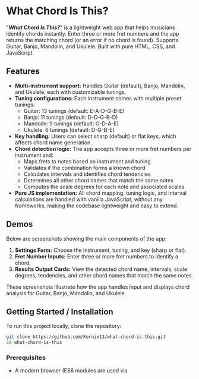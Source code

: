 # What Chord Is This?

"**_What Chord Is This?_**" is a lightweight web app that helps musicians identify chords instantly. Enter three or more fret numbers and the app returns the matching chord (or an error if no chord is found). Supports Guitar, Banjo, Mandolin, and Ukulele. Built with pure HTML, CSS, and JavaScript.

## Features

- **Multi-instrument support:** Handles Guitar (default), Banjo, Mandolin, and Ukulele, each with customizable tunings.
- **Tuning configurations:** Each instrument comes with multiple preset tunings:
  - Guitar: 13 tunings (default: E-A-D-G-B-E)
  - Banjo: 11 tunings (default: D-D-G-B-D)
  - Mandolin: 9 tunings (default: G-D-A-E)
  - Ukulele: 6 tunings (default: D-G-B-E)
- **Key handling:** Users can select sharp (default) or flat keys, which affects chord name generation.
- **Chord detection logic:** The app accepts three or more fret numbers per instrument and:
  - Maps frets to notes based on instrument and tuning
  - Validates if the combination forms a known chord
  - Calculates intervals and identifies chord tendencies
  - Determines all other chord names that match the same notes
  - Computes the scale degrees for each note and associated scales
- **Pure JS implementation:** All chord mapping, tuning logic, and interval calculations are handled with vanilla JavaScript, without any frameworks, making the codebase lightweight and easy to extend.

## Demos

Below are screenshots showing the main components of the app:

1. **Settings Form:** Choose the instrument, tuning, and key (sharp or flat).
2. **Fret Number Inputs:** Enter three or more fret numbers to identify a chord.
3. **Results Output Cards:** View the detected chord name, intervals, scale degrees, tendencies, and other chord names that match the same notes.

These screenshots illustrate how the app handles input and displays chord analysis for Guitar, Banjo, Mandolin, and Ukulele.

<!-- Add shot of both forms and results cards -->

## Getting Started / Installation

To run this project locally, clone the repository:

```sh
git clone https://github.com/Kernix13/what-chord-is-this.git
cd what-chord-is-this
```

### Prerequisites

- A modern browser (ES6 modules are used via <script type="module">)
- For local testing, a simple server is recommended to avoid CORS issues (opening index.html directly may work in some browsers).

### Running Locally

If you’re using VS Code, the easiest way is with the Live Server extension:

- Open the project folder in VS Code.
- Right-click index.html → Open with Live Server.

> ⚠️ If you’re not using VS Code/Live Server, you can still run a local server with:

Python (if installed):

```sh
python3 -m http.server
```

Node.js:

```sh
npx http-server .
```

Then open the server URL in your browser (e.g., http://localhost:8000).

## Notes

- The project uses ES6 modules (`<script type="module">`), so it requires a modern browser.
- Opening index.html directly may work in some browsers, but a local server avoids potential CORS restrictions.

## Usage

1. Click **Show Settings** to select the instrument (default: Guitar), tuning (default: Standard), and key (default: sharp).
2. Enter fret numbers for the chord:
   - Use `0` for open strings.
   - Leave muted strings blank.
3. Press **Submit** to see the results.
4. View the chord analysis:
   - Chord name
   - Unique notes and intervals
   - Chord tendencies
   - Other chord names that match the same notes
   - Associated scales and scale degrees
5. To enter a new chord:
   - Reset the page, or
   - Click **Show Settings** to change the instrument, tuning, or key.

## Project Structure

The project is organized as follows:

```
├── .gitignore
├── CHANGELOG.md                    # Project version history and changes
├── README.md
├── index.html                      # Main HTML page
├── css/
│   └── style.css                   # Main stylesheet
├── js/
│   ├── index.js                    # Entry point; imports modules, event listeners
│   ├── data/
│   │   ├── chord-intervals.js      # Array of the chord objects with chord info
│   │   ├── chord-intervals.json    # (Optional; reserved for future API use)
│   │   └── constants.js            # Constants used across the app
│   ├── modules/
│   │   ├── buildUserStrings.js     # Generates a 12-note array for each string
│   │   ├── fixEnharmonics.js       # Corrects chord note names for enharmonics
│   │   ├── getUserNotes.js         # Converts user-entered fret numbers into notes
│   │   └── searchForChordMatch.js  # Searches chord-intervals.js for matching chords
│   ├── ui/
│   │   ├── eventHandlers.js        # Functions for event listeners
│   │   ├── renderErrors.js         # Functions to render error messages
│   │   ├── renderResults.js        # Functions to display chord result cards
│   │   └── setupForms.js           # Functions to populate tunings and fret inputs
│   └── utils/
│       └── storage.js              # LocalStorage get/set functions
```

### Notes

- All JavaScript files are currently in the root or subfolders (`modules/`, `ui/`, `utils/`). They could be moved to a `js/` folder for cleaner organization in future refactors.
- `chord-intervals.json` is included for potential API or external data usage; currently, `chord-intervals.js` is used in the app logic.

## Future Improvements

Planned enhancements and potential features for upcoming versions:

1. **Custom tunings:** Allow users to define their own instrument tunings beyond the preset options.
2. **Scale and mode support:** Display the actual note values for scales and modes that build the chord, improving educational value.
3. **Deployment and hosting:** Publish the app to a live environment (Netlify or personal website) for easy access.
4. **Improved UI/UX:** Refine styling, responsive layout, and accessibility features, including better keyboard navigation and screen reader support.

## Contributing

Contributions are welcome! If you find bugs, have suggestions, or want to add features, feel free to:

- Open an issue describing the problem or feature request.
- Fork the repository and submit a pull request with your changes.

Please ensure any code contributions follow the existing code style and include comments where necessary.

## License

<!-- If you want to allow others to freely use your code, MIT is a common, simple choice. Here’s a concise way to put it in your README: -->

This project is licensed under the MIT License. See the [LICENSE](LICENSE) file for details.

> `LICENSE` coming soon...

## Acknowledgements

This project was inspired by the need for a simple, framework-free chord identification tool for fretted string instruments.
